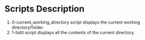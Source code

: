 # Scripts Description
1. 0-current_working_directory script displays the current working directory/folder.
2. 1-listit script displays all the contents of the current directory.
